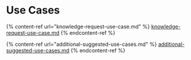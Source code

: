 # Use Cases

{% content-ref url="knowledge-request-use-case.md" %}
[knowledge-request-use-case.md](knowledge-request-use-case.md)
{% endcontent-ref %}

{% content-ref url="additional-suggested-use-cases.md" %}
[additional-suggested-use-cases.md](additional-suggested-use-cases.md)
{% endcontent-ref %}
